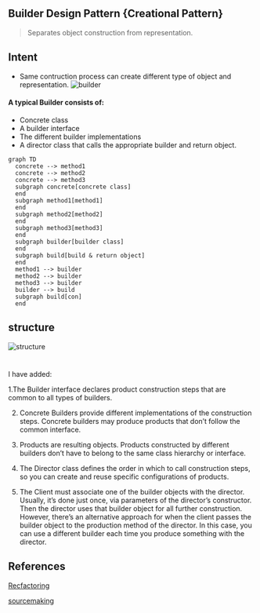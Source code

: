 ## Builder Design Pattern {Creational Pattern}
> Separates object construction from  representation.

## Intent
- Same contruction process can create different type of object and  representation.
![builder](https://refactoring.guru/images/patterns/content/builder/builder-en.png)


#### A typical Builder consists of:

- Concrete class
- A builder interface
- The different builder implementations
- A director class that calls the appropriate builder and return object.


```mermaid
graph TD
  concrete --> method1
  concrete --> method2
  concrete --> method3
  subgraph concrete[concrete class]
  end
  subgraph method1[method1]
  end
  subgraph method2[method2]
  end
  subgraph method3[method3]
  end
  subgraph builder[builder class]
  end
  subgraph build[build & return object]
  end
  method1 --> builder
  method2 --> builder
  method3 --> builder
  builder --> build
  subgraph build[con]
  end
```

## structure

<!-- slide:break -->

![structure](https://refactoring.guru/images/patterns/diagrams/builder/structure.png)

# 

I have added:

<!-- slide:break -->


<!-- panels:start -->

1.The Builder interface declares product construction steps that are common to all types of builders.

2. Concrete Builders provide different implementations of the construction steps. Concrete builders may produce products that don’t follow the common interface.

3. Products are resulting objects. Products constructed by different builders don’t have to belong to the same class hierarchy or interface.

4. The Director class defines the order in which to call construction steps, so you can create and reuse specific configurations of products.

5. The Client must associate one of the builder objects with the director. Usually, it’s done just once, via parameters of the director’s constructor. Then the director uses that builder object for all further construction. However, there’s an alternative approach for when the client passes the builder object to the production method of the director. In this case, you can use a different builder each time you produce something with the director.

<!-- panels:end -->
## References
[Recfactoring](https://refactoring.guru/design-patterns/builder)

[sourcemaking](https://sourcemaking.com/design_patterns/builder)
